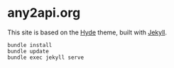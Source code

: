 # any2api.org

This site is based on the [Hyde](https://github.com/poole/hyde) theme, built with [Jekyll](http://jekyllrb.com).

    bundle install
    bundle update
    bundle exec jekyll serve
